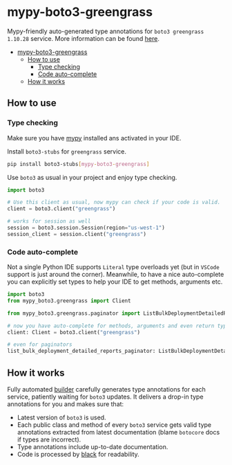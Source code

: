 # mypy-boto3-greengrass

Mypy-friendly auto-generated type annotations for `boto3 greengrass 1.10.28` service.
More information can be found [here](https://github.com/vemel/mypy_boto3).

- [mypy-boto3-greengrass](#mypy-boto3-greengrass)
  - [How to use](#how-to-use)
    - [Type checking](#type-checking)
    - [Code auto-complete](#code-auto-complete)
  - [How it works](#how-it-works)

## How to use

### Type checking

Make sure you have [mypy](https://github.com/python/mypy) installed ans activated in your IDE.

Install `boto3-stubs` for `greengrass` service.

```bash
pip install boto3-stubs[mypy-boto3-greengrass]
```

Use `boto3` as usual in your project and enjoy type checking.

```python
import boto3

# Use this client as usual, now mypy can check if your code is valid.
client = boto3.client("greengrass")

# works for session as well
session = boto3.session.Session(region="us-west-1")
session_client = session.client("greengrass")

```

### Code auto-complete

Not a single Python IDE supports `Literal` type overloads yet (but in `VSCode` support is just around the corner).
Meanwhile, to have a nice auto-complete you can explicitly set types to help your IDE to get methods, arguments etc.

```python
import boto3
from mypy_boto3.greengrass import Client

from mypy_boto3.greengrass.paginator import ListBulkDeploymentDetailedReportsPaginator

# now you have auto-complete for methods, arguments and even return types
client: Client = boto3.client("greengrass")

# even for paginators
list_bulk_deployment_detailed_reports_paginator: ListBulkDeploymentDetailedReportsPaginator = client.get_paginator("list_bulk_deployment_detailed_reports")
```

## How it works

Fully automated [builder](https://github.com/vemel/mypy_boto3) carefully generates
type annotations for each service, patiently waiting for `boto3` updates. It delivers
a drop-in type annotations for you and makes sure that:

- Latest version of `boto3` is used.
- Each public class and method of every `boto3` service gets valid type annotations
  extracted from latest documentation (blame `botocore` docs if types are incorrect).
- Type annotations include up-to-date documentation.
- Code is processed by [black](https://github.com/psf/black) for readability.
